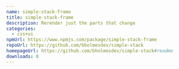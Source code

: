 ```yaml
---
name: simple-stack-frame
title: simple-stack-frame
description: Rerender just the parts that change
categories:
  - css+ui
npmUrl: https://www.npmjs.com/package/simple-stack-frame
repoUrl: https://github.com/bholmesdev/simple-stack
homepageUrl: https://github.com/bholmesdev/simple-stack#readme
downloads: 8
---
```

